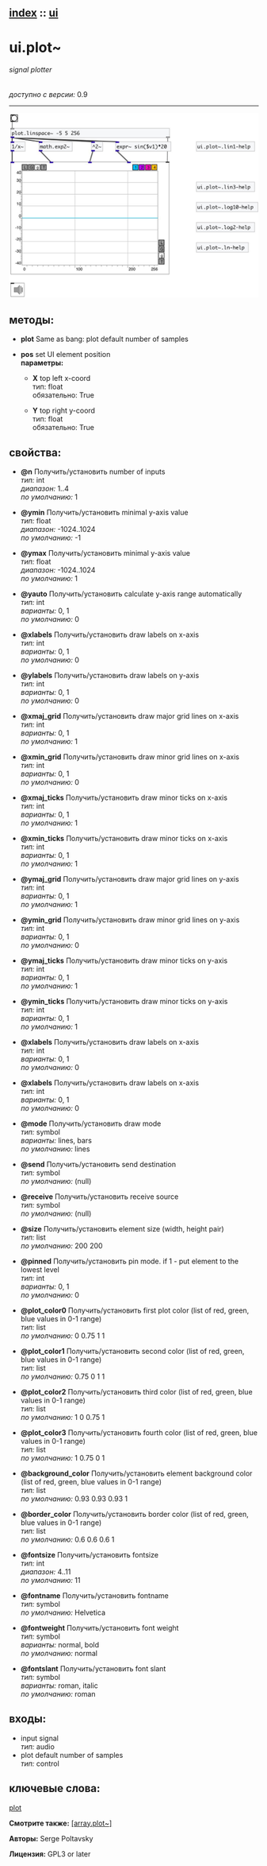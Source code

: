 [index](index.html) :: [ui](category_ui.html)
---

# ui.plot~

###### signal plotter

*доступно с версии:* 0.9

---




[![example](../examples/img/ui.plot~.jpg)](../examples/pd/ui.plot~.pd)





## методы:

* **plot**
Same as bang: plot default number of samples<br>

* **pos**
set UI element position<br>
  __параметры:__
  - **X** top left x-coord<br>
    тип: float <br>
    обязательно: True <br>

  - **Y** top right y-coord<br>
    тип: float <br>
    обязательно: True <br>




## свойства:

* **@n** 
Получить/установить number of inputs<br>
_тип:_ int<br>
_диапазон:_ 1..4<br>
_по умолчанию:_ 1<br>

* **@ymin** 
Получить/установить minimal y-axis value<br>
_тип:_ float<br>
_диапазон:_ -1024..1024<br>
_по умолчанию:_ -1<br>

* **@ymax** 
Получить/установить minimal y-axis value<br>
_тип:_ float<br>
_диапазон:_ -1024..1024<br>
_по умолчанию:_ 1<br>

* **@yauto** 
Получить/установить calculate y-axis range automatically<br>
_тип:_ int<br>
_варианты:_ 0, 1<br>
_по умолчанию:_ 0<br>

* **@xlabels** 
Получить/установить draw labels on x-axis<br>
_тип:_ int<br>
_варианты:_ 0, 1<br>
_по умолчанию:_ 0<br>

* **@ylabels** 
Получить/установить draw labels on y-axis<br>
_тип:_ int<br>
_варианты:_ 0, 1<br>
_по умолчанию:_ 0<br>

* **@xmaj_grid** 
Получить/установить draw major grid lines on x-axis<br>
_тип:_ int<br>
_варианты:_ 0, 1<br>
_по умолчанию:_ 1<br>

* **@xmin_grid** 
Получить/установить draw minor grid lines on x-axis<br>
_тип:_ int<br>
_варианты:_ 0, 1<br>
_по умолчанию:_ 0<br>

* **@xmaj_ticks** 
Получить/установить draw minor ticks on x-axis<br>
_тип:_ int<br>
_варианты:_ 0, 1<br>
_по умолчанию:_ 1<br>

* **@xmin_ticks** 
Получить/установить draw minor ticks on x-axis<br>
_тип:_ int<br>
_варианты:_ 0, 1<br>
_по умолчанию:_ 1<br>

* **@ymaj_grid** 
Получить/установить draw major grid lines on y-axis<br>
_тип:_ int<br>
_варианты:_ 0, 1<br>
_по умолчанию:_ 1<br>

* **@ymin_grid** 
Получить/установить draw minor grid lines on y-axis<br>
_тип:_ int<br>
_варианты:_ 0, 1<br>
_по умолчанию:_ 0<br>

* **@ymaj_ticks** 
Получить/установить draw minor ticks on y-axis<br>
_тип:_ int<br>
_варианты:_ 0, 1<br>
_по умолчанию:_ 1<br>

* **@ymin_ticks** 
Получить/установить draw minor ticks on y-axis<br>
_тип:_ int<br>
_варианты:_ 0, 1<br>
_по умолчанию:_ 1<br>

* **@xlabels** 
Получить/установить draw labels on x-axis<br>
_тип:_ int<br>
_варианты:_ 0, 1<br>
_по умолчанию:_ 0<br>

* **@xlabels** 
Получить/установить draw labels on x-axis<br>
_тип:_ int<br>
_варианты:_ 0, 1<br>
_по умолчанию:_ 0<br>

* **@mode** 
Получить/установить draw mode<br>
_тип:_ symbol<br>
_варианты:_ lines, bars<br>
_по умолчанию:_ lines<br>

* **@send** 
Получить/установить send destination<br>
_тип:_ symbol<br>
_по умолчанию:_ (null)<br>

* **@receive** 
Получить/установить receive source<br>
_тип:_ symbol<br>
_по умолчанию:_ (null)<br>

* **@size** 
Получить/установить element size (width, height pair)<br>
_тип:_ list<br>
_по умолчанию:_ 200 200<br>

* **@pinned** 
Получить/установить pin mode. if 1 - put element to the lowest level<br>
_тип:_ int<br>
_варианты:_ 0, 1<br>
_по умолчанию:_ 0<br>

* **@plot_color0** 
Получить/установить first plot color (list of red, green, blue values in 0-1 range)<br>
_тип:_ list<br>
_по умолчанию:_ 0 0.75 1 1<br>

* **@plot_color1** 
Получить/установить second color (list of red, green, blue values in 0-1 range)<br>
_тип:_ list<br>
_по умолчанию:_ 0.75 0 1 1<br>

* **@plot_color2** 
Получить/установить third color (list of red, green, blue values in 0-1 range)<br>
_тип:_ list<br>
_по умолчанию:_ 1 0 0.75 1<br>

* **@plot_color3** 
Получить/установить fourth color (list of red, green, blue values in 0-1 range)<br>
_тип:_ list<br>
_по умолчанию:_ 1 0.75 0 1<br>

* **@background_color** 
Получить/установить element background color (list of red, green, blue values in 0-1 range)<br>
_тип:_ list<br>
_по умолчанию:_ 0.93 0.93 0.93 1<br>

* **@border_color** 
Получить/установить border color (list of red, green, blue values in 0-1 range)<br>
_тип:_ list<br>
_по умолчанию:_ 0.6 0.6 0.6 1<br>

* **@fontsize** 
Получить/установить fontsize<br>
_тип:_ int<br>
_диапазон:_ 4..11<br>
_по умолчанию:_ 11<br>

* **@fontname** 
Получить/установить fontname<br>
_тип:_ symbol<br>
_по умолчанию:_ Helvetica<br>

* **@fontweight** 
Получить/установить font weight<br>
_тип:_ symbol<br>
_варианты:_ normal, bold<br>
_по умолчанию:_ normal<br>

* **@fontslant** 
Получить/установить font slant<br>
_тип:_ symbol<br>
_варианты:_ roman, italic<br>
_по умолчанию:_ roman<br>



## входы:

* input signal<br>
_тип:_ audio
* plot default number of samples<br>
_тип:_ control





## ключевые слова:

[plot](keywords/plot.html)



**Смотрите также:**
[\[array.plot~\]](array.plot~.html)




**Авторы:** Serge Poltavsky




**Лицензия:** GPL3 or later





